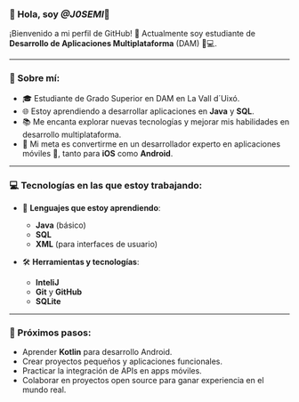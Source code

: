 ### 👋 Hola, soy **_@J0SEMI_**🌱


¡Bienvenido a mi perfil de GitHub! 🎉 Actualmente soy estudiante de **Desarrollo de Aplicaciones Multiplataforma** (DAM) 📱💻.

---

### 🚀 Sobre mí:

- 🎓 Estudiante de Grado Superior en DAM en La Vall d´Uixó.
- 🌐 Estoy aprendiendo a desarrollar aplicaciones en **Java** y **SQL**.
- 📚 Me encanta explorar nuevas tecnologías y mejorar mis habilidades en desarrollo multiplataforma.
- 🎯 Mi meta es convertirme en un desarrollador experto en aplicaciones móviles 🚀, tanto para **iOS** como **Android**.

---

### 💻 Tecnologías en las que estoy trabajando:

- 🌱 **Lenguajes que estoy aprendiendo**:  
  - **Java** (básico)  
  - **SQL**  
  - **XML** (para interfaces de usuario)
  
- 🛠️ **Herramientas y tecnologías**:
  - **InteliJ**  
  - **Git** y **GitHub**  
  - **SQLite**  

---

### 🎯 Próximos pasos:

- Aprender **Kotlin** para desarrollo Android.
- Crear proyectos pequeños y aplicaciones funcionales.
- Practicar la integración de APIs en apps móviles.
- Colaborar en proyectos open source para ganar experiencia en el mundo real.



<!---
J0SEMI/J0SEMI is a ✨ special ✨ repository because its `README.md` (this file) appears on your GitHub profile.
You can click the Preview link to take a look at your changes.
--->
